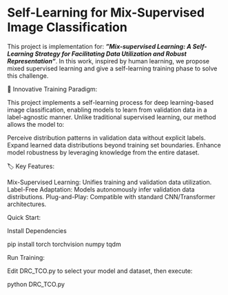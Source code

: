 # Self-Learning for Mix-Supervised Image Classification

This project is implementation for: ***”Mix-supervised Learning: A Self-Learning Strategy for Facilitating Data Utilization and Robust Representation“***. In this work, inspired by human learning, we propose mixed supervised learning and give a self-learning training phase to solve this challenge. 

🚀 Innovative Training Paradigm:

This project implements a self-learning process for deep learning-based image classification, enabling models to learn from validation data in a label-agnostic manner. Unlike traditional supervised learning, our method allows the model to:

Perceive distribution patterns in validation data without explicit labels. Expand learned data distributions beyond training set boundaries. Enhance model robustness by leveraging knowledge from the entire dataset.

🏷️ Key Features:

Mix-Supervised Learning: Unifies training and validation data utilization. Label-Free Adaptation: Models autonomously infer validation data distributions. Plug-and-Play: Compatible with standard CNN/Transformer architectures.

Quick Start:

Install Dependencies

pip install torch torchvision numpy tqdm

Run Training:

Edit DRC_TCO.py to select your model and dataset, then execute:

python DRC_TCO.py
